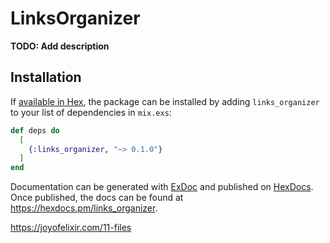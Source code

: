 # LinksOrganizer

**TODO: Add description**

## Installation

If [available in Hex](https://hex.pm/docs/publish), the package can be installed
by adding `links_organizer` to your list of dependencies in `mix.exs`:

```elixir
def deps do
  [
    {:links_organizer, "~> 0.1.0"}
  ]
end
```

Documentation can be generated with [ExDoc](https://github.com/elixir-lang/ex_doc)
and published on [HexDocs](https://hexdocs.pm). Once published, the docs can
be found at <https://hexdocs.pm/links_organizer>.

https://joyofelixir.com/11-files